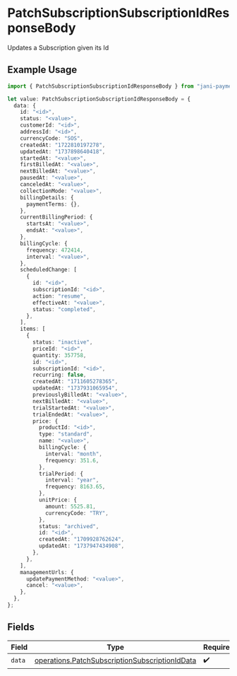 # PatchSubscriptionSubscriptionIdResponseBody

Updates a Subscription given its Id

## Example Usage

```typescript
import { PatchSubscriptionSubscriptionIdResponseBody } from "jani-payments/models/operations";

let value: PatchSubscriptionSubscriptionIdResponseBody = {
  data: {
    id: "<id>",
    status: "<value>",
    customerId: "<id>",
    addressId: "<id>",
    currencyCode: "SOS",
    createdAt: "1722810197278",
    updatedAt: "1737898640418",
    startedAt: "<value>",
    firstBilledAt: "<value>",
    nextBilledAt: "<value>",
    pausedAt: "<value>",
    canceledAt: "<value>",
    collectionMode: "<value>",
    billingDetails: {
      paymentTerms: {},
    },
    currentBillingPeriod: {
      startsAt: "<value>",
      endsAt: "<value>",
    },
    billingCycle: {
      frequency: 472414,
      interval: "<value>",
    },
    scheduledChange: [
      {
        id: "<id>",
        subscriptionId: "<id>",
        action: "resume",
        effectiveAt: "<value>",
        status: "completed",
      },
    ],
    items: [
      {
        status: "inactive",
        priceId: "<id>",
        quantity: 357758,
        id: "<id>",
        subscriptionId: "<id>",
        recurring: false,
        createdAt: "1711605278365",
        updatedAt: "1737931065954",
        previouslyBilledAt: "<value>",
        nextBilledAt: "<value>",
        trialStartedAt: "<value>",
        trialEndedAt: "<value>",
        price: {
          productId: "<id>",
          type: "standard",
          name: "<value>",
          billingCycle: {
            interval: "month",
            frequency: 351.6,
          },
          trialPeriod: {
            interval: "year",
            frequency: 8163.65,
          },
          unitPrice: {
            amount: 5525.81,
            currencyCode: "TRY",
          },
          status: "archived",
          id: "<id>",
          createdAt: "1709928762624",
          updatedAt: "1737947434908",
        },
      },
    ],
    managementUrls: {
      updatePaymentMethod: "<value>",
      cancel: "<value>",
    },
  },
};
```

## Fields

| Field                                                                                                            | Type                                                                                                             | Required                                                                                                         | Description                                                                                                      |
| ---------------------------------------------------------------------------------------------------------------- | ---------------------------------------------------------------------------------------------------------------- | ---------------------------------------------------------------------------------------------------------------- | ---------------------------------------------------------------------------------------------------------------- |
| `data`                                                                                                           | [operations.PatchSubscriptionSubscriptionIdData](../../models/operations/patchsubscriptionsubscriptioniddata.md) | :heavy_check_mark:                                                                                               | N/A                                                                                                              |